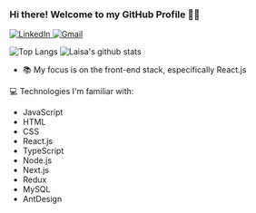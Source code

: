 ### Hi there! Welcome to my GitHub Profile :rainbow_flag:

<a href="https://www.linkedin.com/in/laisa-costa-748a5a170/">
<img alt="LinkedIn" src="https://img.shields.io/badge/-LinkedIn-282A36?style=for-the-badge&logo=Linkedin&logoColor=white)" />
</a>
<a href="mailto: laisadnevescosta@gmail.com">
<img alt="Gmail" src="https://img.shields.io/badge/-Email-282A36?style=for-the-badge&logo=Gmail&logoColor=white)" />
</a>

![Top Langs](https://github-readme-stats.vercel.app/api/top-langs/?username=Azzyew&theme=radical&layout=compact&hide=css)
![Laisa's github stats](https://github-readme-stats.vercel.app/api?username=Azzyew&show_icons=true&theme=radical&count_private=true&include_all_commits=true)


- :books:  My focus is on the front-end stack, especifically React.js

:computer: Technologies I'm familiar with:

- JavaScript
- HTML
- CSS
- React.js
- TypeScript
- Node.js
- Next.js
- Redux
- MySQL
- AntDesign
